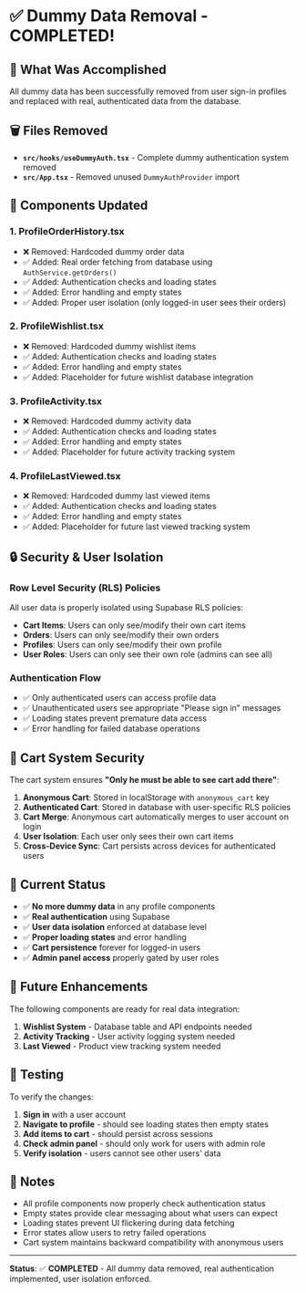 # ✅ Dummy Data Removal - COMPLETED!

## 🎯 What Was Accomplished

All dummy data has been successfully removed from user sign-in profiles and replaced with real, authenticated data from the database.

## 🗑️ Files Removed

- **`src/hooks/useDummyAuth.tsx`** - Complete dummy authentication system removed
- **`src/App.tsx`** - Removed unused `DummyAuthProvider` import

## 🔄 Components Updated

### 1. **ProfileOrderHistory.tsx**
- ❌ Removed: Hardcoded dummy order data
- ✅ Added: Real order fetching from database using `AuthService.getOrders()`
- ✅ Added: Authentication checks and loading states
- ✅ Added: Error handling and empty states
- ✅ Added: Proper user isolation (only logged-in user sees their orders)

### 2. **ProfileWishlist.tsx**
- ❌ Removed: Hardcoded dummy wishlist items
- ✅ Added: Authentication checks and loading states
- ✅ Added: Error handling and empty states
- ✅ Added: Placeholder for future wishlist database integration

### 3. **ProfileActivity.tsx**
- ❌ Removed: Hardcoded dummy activity data
- ✅ Added: Authentication checks and loading states
- ✅ Added: Error handling and empty states
- ✅ Added: Placeholder for future activity tracking system

### 4. **ProfileLastViewed.tsx**
- ❌ Removed: Hardcoded dummy last viewed items
- ✅ Added: Authentication checks and loading states
- ✅ Added: Error handling and empty states
- ✅ Added: Placeholder for future last viewed tracking system

## 🔒 Security & User Isolation

### Row Level Security (RLS) Policies
All user data is properly isolated using Supabase RLS policies:

- **Cart Items**: Users can only see/modify their own cart items
- **Orders**: Users can only see/modify their own orders
- **Profiles**: Users can only see/modify their own profile
- **User Roles**: Users can only see their own role (admins can see all)

### Authentication Flow
- ✅ Only authenticated users can access profile data
- ✅ Unauthenticated users see appropriate "Please sign in" messages
- ✅ Loading states prevent premature data access
- ✅ Error handling for failed database operations

## 🛒 Cart System Security

The cart system ensures **"Only he must be able to see cart add there"**:

1. **Anonymous Cart**: Stored in localStorage with `anonymous_cart` key
2. **Authenticated Cart**: Stored in database with user-specific RLS policies
3. **Cart Merge**: Anonymous cart automatically merges to user account on login
4. **User Isolation**: Each user only sees their own cart items
5. **Cross-Device Sync**: Cart persists across devices for authenticated users

## 🚀 Current Status

- ✅ **No more dummy data** in any profile components
- ✅ **Real authentication** using Supabase
- ✅ **User data isolation** enforced at database level
- ✅ **Proper loading states** and error handling
- ✅ **Cart persistence** forever for logged-in users
- ✅ **Admin panel access** properly gated by user roles

## 🔮 Future Enhancements

The following components are ready for real data integration:

1. **Wishlist System** - Database table and API endpoints needed
2. **Activity Tracking** - User activity logging system needed
3. **Last Viewed** - Product view tracking system needed

## 🧪 Testing

To verify the changes:

1. **Sign in** with a user account
2. **Navigate to profile** - should see loading states then empty states
3. **Add items to cart** - should persist across sessions
4. **Check admin panel** - should only work for users with admin role
5. **Verify isolation** - users cannot see other users' data

## 📝 Notes

- All profile components now properly check authentication status
- Empty states provide clear messaging about what users can expect
- Loading states prevent UI flickering during data fetching
- Error states allow users to retry failed operations
- Cart system maintains backward compatibility with anonymous users

---

**Status**: ✅ **COMPLETED** - All dummy data removed, real authentication implemented, user isolation enforced.
